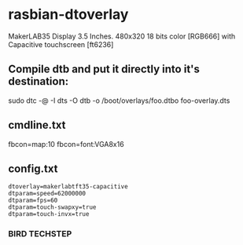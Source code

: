 # rasbian-dtoverlay
MakerLAB35 Display 3.5 Inches. 480x320 18 bits color [RGB666] with Capacitive touchscreen [ft6236] 

## Compile dtb and put it directly into it's destination:
sudo dtc -@ -I dts -O dtb -o /boot/overlays/foo.dtbo foo-overlay.dts

## cmdline.txt
fbcon=map:10 fbcon=font:VGA8x16

## config.txt
~~~~
dtoverlay=makerlabtft35-capacitive
dtparam=speed=62000000
dtparam=fps=60
dtparam=touch-swapxy=true
dtparam=touch-invx=true
~~~~

### BIRD TECHSTEP
